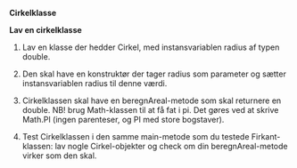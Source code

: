 **Cirkelklasse**

**Lav en cirkelklasse**

1. Lav en klasse der hedder Cirkel, med instansvariablen radius af typen double.

1. Den skal have en konstruktør der tager radius som parameter og sætter instansvariablen radius til denne værdi.

1. Cirkelklassen skal have en beregnAreal\-metode som skal returnere en double. NB! brug Math\-klassen til at få fat i pi. Det gøres ved at skrive Math.PI (ingen parenteser, og PI med store bogstaver).

1. Test Cirkelklassen i den samme main\-metode som du testede Firkant\-klassen: lav nogle Cirkel\-objekter og check om din beregnAreal\-metode virker som den skal.